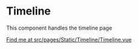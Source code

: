 # Timeline

This component handles the timeline page

[Find me at src/pages/Static/Timeline/Timeline.vue](https://github.com/FAIRsharing/fairsharing.github.io/tree/codeQuality/src/pages/Static/Timeline/Timeline.vue)